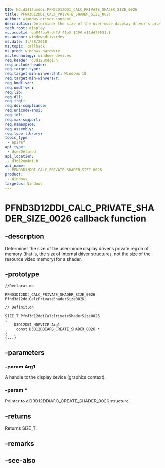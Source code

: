 ```yaml
---
UID: NC:d3d12umddi.PFND3D12DDI_CALC_PRIVATE_SHADER_SIZE_0026
title: PFND3D12DDI_CALC_PRIVATE_SHADER_SIZE_0026
author: windows-driver-content
description: Determines the size of the user-mode display driver's private region of memory (that is, the size of internal driver structures, not the size of the resource video memory) for a shader.
tech.root: display
ms.assetid: ea84faa8-df7d-41e3-8250-d11dd75531c8
ms.author: windowsdriverdev
ms.date: 11/28/2018
ms.topic: callback
ms.prod: windows-hardware
ms.technology: windows-devices
req.header: d3d12umddi.h
req.include-header:
req.target-type:
req.target-min-winverclnt: Windows 10
req.target-min-winversvr:
req.kmdf-ver:
req.umdf-ver:
req.lib:
req.dll:
req.irql: 
req.ddi-compliance:
req.unicode-ansi:
req.idl:
req.max-support:
req.namespace:
req.assembly:
req.type-library: 
topic_type: 
 - apiref
api_type: 
 - UserDefined
api_location: 
 - d3d12umddi.h
api_name: 
 - PFND3D12DDI_CALC_PRIVATE_SHADER_SIZE_0026
product: 
 - Windows
targetos: Windows
---
```


# PFND3D12DDI_CALC_PRIVATE_SHADER_SIZE_0026 callback function

## -description

Determines the size of the user-mode display driver's private region of memory (that is, the size of internal driver structures, not the size of the resource video memory) for a shader.

## -prototype

```
//Declaration

PFND3D12DDI_CALC_PRIVATE_SHADER_SIZE_0026 Pfnd3d12ddiCalcPrivateShaderSize0026; 

// Definition

SIZE_T Pfnd3d12ddiCalcPrivateShaderSize0026 
(
	D3D12DDI_HDEVICE Arg1
	 const D3D12DDIARG_CREATE_SHADER_0026 *
)
{...}

```

## -parameters

### -param Arg1

A handle to the display device (graphics context).

### -param *

Pointer to a D3D12DDIARG_CREATE_SHADER_0026 structure.

## -returns

Returns SIZE_T.

## -remarks



## -see-also